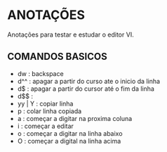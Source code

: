 # ANOTAÇÕES
Anotações para testar e estudar o editor VI.
## COMANDOS BASICOS
- dw : backspace
- d^^ : apagar a partir do curso ate o inicio da linha
- d$ : apagar a partir do cursor até o fim da linha
- d$$ : 
- yy | Y : copiar linha 
- p : colar linha copiada
- a : começar a digitar na proxima coluna
- i : começar a editar
- o : começar a digitar na linha abaixo
- O : começar a digital na linha acima

